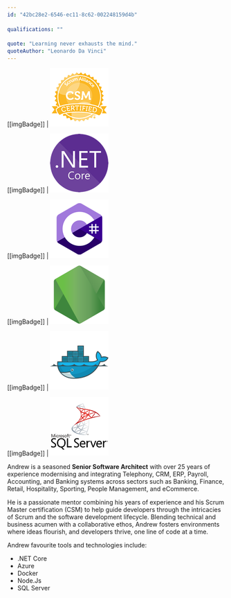 ```yaml
---
id: "42bc28e2-6546-ec11-8c62-002248159d4b"

qualifications: ""

quote: "Learning never exhausts the mind."
quoteAuthor: "Leonardo Da Vinci"
---
```


[[imgBadge]]
| ![Certified Scrum Master](../badges/Certification-scrumalliance-master.png)

[[imgBadge]]
| ![dotnetcore](../badges/Developer-dotnet-core.png)

[[imgBadge]]
| ![CSharp](../badges/Developer-c-sharp.png)

[[imgBadge]]
| ![node js](../badges/Developer-node-js.png)

[[imgBadge]]
| ![docker](../badges/Developer-docker.png)

[[imgBadge]]
| ![SQL Server](../badges/Developer-sql-server.png)

Andrew is a seasoned **Senior Software Architect** with over 25 years of experience modernising and integrating Telephony, CRM, ERP, Payroll, Accounting, and Banking systems across sectors such as Banking, Finance, Retail, Hospitality, Sporting, People Management, and eCommerce. 


He is a passionate mentor combining his years of experience and his Scrum Master certification (CSM) to help guide developers through the intricacies of Scrum and the software development lifecycle. Blending technical and business acumen with a collaborative ethos, Andrew fosters environments where ideas flourish, and developers thrive, one line of code at a time.

Andrew favourite tools and technologies include:

* .NET Core
* Azure
* Docker
* Node.Js
* SQL Server
